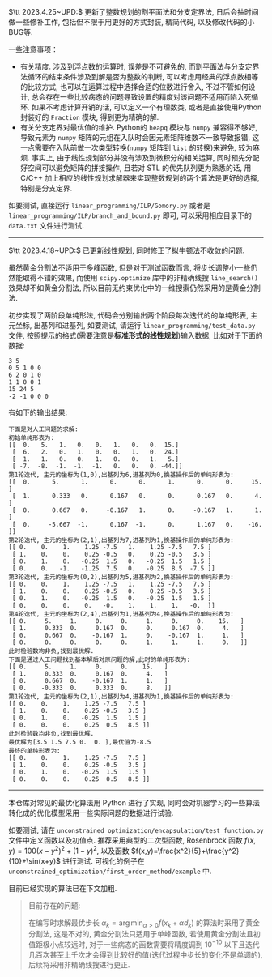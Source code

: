 $\tt 2023.4.25~UPD:$ 更新了整数规划的割平面法和分支定界法, 日后会抽时间做一些修补工作, 包括但不限于用更好的方式封装, 精简代码, 以及修改代码的小BUG等.

一些注意事项：

- 有关精度. 涉及到浮点数的运算时, 误差是不可避免的, 而割平面法与分支定界法循环的结束条件涉及到解是否为整数的判断, 可以考虑用经典的浮点数相等的比较方式, 也可以在运算过程中选择合适的位数进行舍入, 不过不管如何设计, 总会存在一些比较病态的问题导致设置的精度对该问题不适用而陷入死循环. 如果不考虑计算开销的话, 可以定义一个有理数类, 或者是直接使用Python封装好的 `Fraction` 模块, 得到更为精确的解.
- 有关分支定界对最优值的维护. Python的 `heapq` 模块与 `numpy` 兼容得不够好, 导致元素为 `numpy` 矩阵的元组在入队时会因元素矩阵维数不一致导致报错, 这一点需要在入队前做一次类型转换(`numpy` 矩阵到 `list` 的转换)来避免, 较为麻烦. 事实上, 由于线性规划部分并没有涉及到微积分的相关运算, 同时预先分配好空间可以避免矩阵的拼接操作, 且若对 STL 的优先队列更为熟悉的话, 用 C/C++ 加上相应的线性规划求解器来实现整数规划的两个算法是更好的选择, 特别是分支定界.

如要测试, 直接运行 `linear_programming/ILP/Gomory.py` 或者是 `linear_programming/ILP/branch_and_bound.py` 即可, 可以采用相应目录下的 `data.txt` 文件进行测试.

------

$\tt 2023.4.18~UPD:$ 已更新线性规划, 同时修正了拟牛顿法不收敛的问题.

虽然黄金分割法不适用于多峰函数, 但是对于测试函数而言, 将步长调整小一些仍然能取得不错的效果, 而使用 `scipy.optimize` 库中的非精确线搜 `line_search()` 效果却不如黄金分割法, 所以目前无约束优化中的一维搜索仍然采用的是黄金分割法. 

初步实现了两阶段单纯形法, 代码会分别输出两个阶段每次迭代的的单纯形表, 主元坐标, 出基列和进基列, 如要测试, 请运行 `linear_programming/test_data.py` 文件, 按照提示的格式(需要注意是**标准形式的线性规划**)输入数据, 比如对于下面的数据:

```
3 5
0 5 1 0 0
6 2 0 1 0
1 1 0 0 1
15 24 5
-2 -1 0 0 0
```

有如下的输出结果:

```
下面是对人工问题的求解:
初始单纯形表为:
[[  0.   5.   1.   0.   0.   1.   0.   0.  15.]
 [  6.   2.   0.   1.   0.   0.   1.   0.  24.]
 [  1.   1.   0.   0.   1.   0.   0.   1.   5.]
 [ -7.  -8.  -1.  -1.  -1.   0.   0.   0. -44.]]
第1轮迭代, 主元的坐标为(1,0),出基列为6,进基列为0,换基操作后的单纯形表为:
[[  0.      5.      1.      0.      0.      1.      0.      0.     15.   ]
 [  1.      0.333   0.      0.167   0.      0.      0.167   0.      4.   ]
 [  0.      0.667   0.     -0.167   1.      0.     -0.167   1.      1.   ]
 [  0.     -5.667  -1.      0.167  -1.      0.      1.167   0.    -16.   ]]
第2轮迭代, 主元的坐标为(2,1),出基列为7,进基列为1,换基操作后的单纯形表为:
[[ 0.    0.    1.    1.25 -7.5   1.    1.25 -7.5   7.5 ]
 [ 1.    0.    0.    0.25 -0.5   0.    0.25 -0.5   3.5 ]
 [ 0.    1.    0.   -0.25  1.5   0.   -0.25  1.5   1.5 ]
 [ 0.    0.   -1.   -1.25  7.5   0.   -0.25  8.5  -7.5 ]]
第3轮迭代, 主元的坐标为(0,2),出基列为5,进基列为2,换基操作后的单纯形表为:
[[ 0.    0.    1.    1.25 -7.5   1.    1.25 -7.5   7.5 ]
 [ 1.    0.    0.    0.25 -0.5   0.    0.25 -0.5   3.5 ]
 [ 0.    1.    0.   -0.25  1.5   0.   -0.25  1.5   1.5 ]
 [ 0.    0.    0.    0.   -0.    1.    1.    1.   -0.  ]]
第4轮迭代, 主元的坐标为(2,4),出基列为1,进基列为4,换基操作后的单纯形表为:
[[ 0.     5.     1.     0.     0.     1.     0.     0.    15.   ]
 [ 1.     0.333  0.     0.167  0.     0.     0.167  0.     4.   ]
 [ 0.     0.667  0.    -0.167  1.     0.    -0.167  1.     1.   ]
 [ 0.     0.     0.     0.     0.     1.     1.     1.     0.   ]]
此时检验数均非负,找到最优解.
下面是通过人工问题找到基本解后对原问题的解,此时的单纯形表为:
[[ 0.     5.     1.     0.     0.    15.   ]
 [ 1.     0.333  0.     0.167  0.     4.   ]
 [ 0.     0.667  0.    -0.167  1.     1.   ]
 [ 0.    -0.333  0.     0.333  0.     8.   ]]
第1轮迭代, 主元的坐标为(2,1),出基列为4,进基列为1,换基操作后的单纯形表为:
[[ 0.    0.    1.    1.25 -7.5   7.5 ]
 [ 1.    0.    0.    0.25 -0.5   3.5 ]
 [ 0.    1.    0.   -0.25  1.5   1.5 ]
 [ 0.    0.    0.    0.25  0.5   8.5 ]]
此时检验数均非负,找到最优解.
最优解为[3.5 1.5 7.5 0.  0. ],最优值为-8.5
最终的单纯形表为:
[[ 0.    0.    1.    1.25 -7.5   7.5 ]
 [ 1.    0.    0.    0.25 -0.5   3.5 ]
 [ 0.    1.    0.   -0.25  1.5   1.5 ]
 [ 0.    0.    0.    0.25  0.5   8.5 ]]
```

------

本仓库对常见的最优化算法用 Python 进行了实现, 同时会对机器学习的一些算法转化成的优化模型采用一些实际问题的数据进行试验.

如要测试, 请在 `unconstrained_optimization/encapsulation/test_function.py` 文件中定义函数以及初值点. 推荐采用典型的二次型函数, Rosenbrock 函数 $f(x,y)=100(x-y^2)^2+(1-y)^2 ,$ 以及函数 $f(x,y)=\frac{x^2}{5}+\frac{y^2}{10}+\sin(x+y)$ 进行测试. 可视化的例子在 `unconstrained_optimization/first_order_method/example` 中.

目前已经实现的算法已在下文加粗.

> 目前存在的问题:
>
> 在编写时求解最优步长  $\alpha_k=\arg\min_{\alpha>0}f(x_k+\alpha d_k)$ 的算法时采用了黄金分割法, 这是不对的, 黄金分割法只适用于单峰函数, 若使用黄金分割法且初值距极小点较远时, 对于一些病态的函数需要将精度调到 $10^{-10}$ 以下且迭代几百次甚至上千次才会得到比较好的值(迭代过程中步长的变化不是单调的), 后续将采用非精确线搜进行更正.

